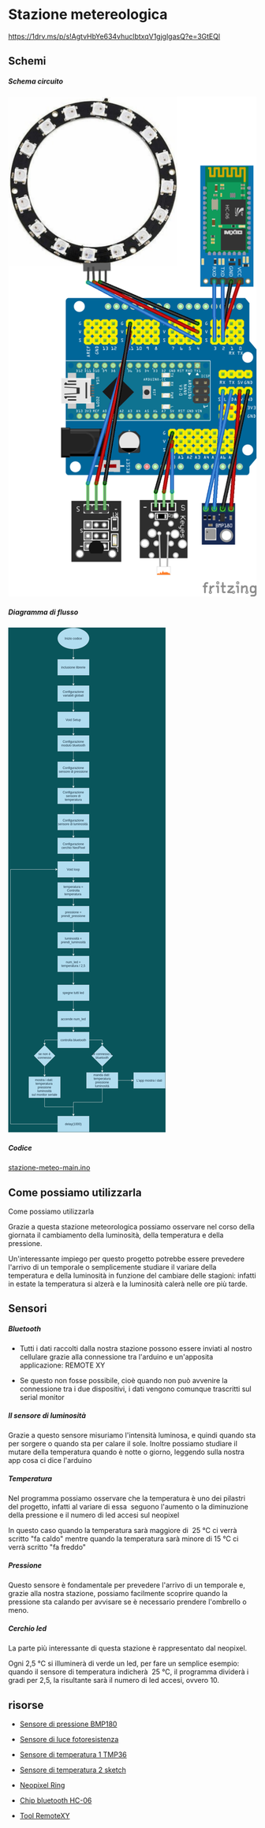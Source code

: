 # Stazione metereologica
https://1drv.ms/p/s!AgtvHbYe634vhuclbtxqV1gjglgasQ?e=3GtEQl
## Schemi

##### Schema circuito

![@](./circuito-architettura2-neopximg_bb.png)

##### Diagramma di flusso

![](./diagrammaflusso1-foto1.png)


##### Codice 
[stazione-meteo-main.ino](https://github.com/valenzanico/arduino-progetto2021/blob/main/stazione-meteo-main/stazione-meteo-main.ino)
## Come possiamo utilizzarla

Come possiamo utilizzarla

Grazie a questa stazione meteorologica possiamo osservare nel corso della giornata il cambiamento della luminosità, della temperatura e della pressione.​

Un'interessante impiego per questo progetto potrebbe essere prevedere l'arrivo di un temporale o semplicemente studiare il variare della temperatura e della luminosità in funzione del cambiare delle stagioni: infatti in estate la temperatura si alzerà e la luminosità calerà nelle ore più tarde.

## Sensori

##### Bluetooth

- Tutti i dati raccolti dalla nostra stazione possono essere inviati al nostro cellulare grazie alla connessione tra l'arduino e un'apposita applicazione: REMOTE XY

- Se questo non fosse possibile, cioè quando non può avvenire la connessione tra i due dispositivi, i dati vengono comunque trascritti sul serial monitor

##### Il sensore di luminosità​

Grazie a questo sensore misuriamo l'intensità luminosa, e quindi quando sta per sorgere o quando sta per calare il sole. Inoltre possiamo studiare il mutare della temperatura quando è notte o giorno, leggendo sulla nostra app cosa ci dice l'arduino

##### Temperatura

Nel programma possiamo osservare che la temperatura è uno dei pilastri del progetto, infatti al variare di essa ​ seguono l'aumento o la diminuzione della pressione e il numero di led accesi sul neopixel​

In questo caso quando la temperatura sarà maggiore di ​ 25 °C ci verrà scritto "fa caldo" mentre quando la temperatura sarà minore di 15 °C ci verrà scritto "fa freddo"

##### Pressione

Questo sensore è fondamentale per prevedere l'arrivo di un temporale e, grazie alla nostra stazione, possiamo facilmente scoprire quando la pressione sta calando per avvisare se è necessario prendere l'ombrello o meno.

##### Cerchio led

La parte più interessante di questa stazione è rappresentato dal neopixel.​

Ogni 2,5 °C si illuminerà di verde un led, per fare un semplice esempio: quando il sensore di temperatura indicherà ​ 25 °C, il programma dividerà i gradi per 2,5, la risultante sarà il numero di led accesi, ovvero 10.

## risorse

- [Sensore di pressione BMP180](https://drive.google.com/file/d/185mfIF-Y16Fn6RBizi2MPYvziHR-UzQp/view?usp=sharing)

- [Sensore di luce fotoresistenza](https://drive.google.com/file/d/1tzmUe39h02V5yJXpdAvTZC0qgAgWyvVN/view?usp=sharing)

- [Sensore di temperatura 1 TMP36](https://drive.google.com/file/d/1n9LEQTf4RecP0amwR0Ptwbu3AUpRn24R/view?usp=sharing)

- [Sensore di temperatura 2 sketch](https://docs.google.com/document/d/1Yl5O1vInSW-fhZkOnqtyMntuZBgb_DcgBC3i-YJTFYA/edit?usp=sharing)

- [Neopixel Ring](https://drive.google.com/file/d/1sPSG9f1kq6LIQeR3Zu6kmHN77ojyOwQi/view?usp=sharing)

- [Chip bluetooth HC-06](https://drive.google.com/file/d/1WchmedHfUjAXKJ_Ye_O8XLjfQ2_9cp8W/view?usp=sharing)

- [Tool RemoteXY](https://drive.google.com/file/d/1oHfJn81p7IzbGLxb1Kq10JiJHknpRb9J/view?usp=sharing)
